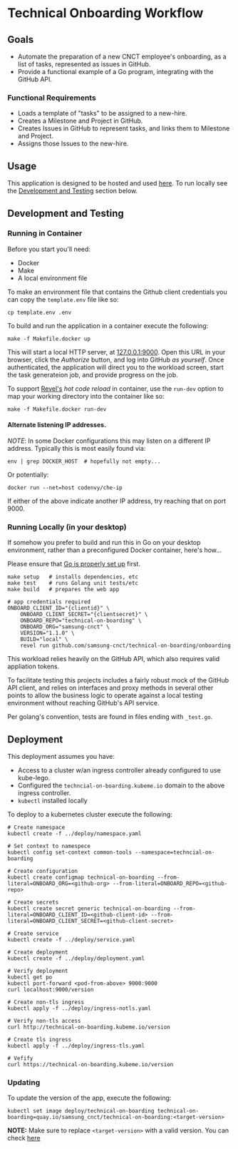 # Technical Onboarding Workflow

## Goals

- Automate the preparation of a new CNCT employee's onboarding, as a list of tasks, represented as issues in GitHub.
- Provide a functional example of a Go program, integrating with the GitHub API.

### Functional Requirements

- Loads a template of "tasks" to be assigned to a new-hire. 
- Creates a Milestone and Project in GitHub. 
- Creates Issues in GitHub to represent tasks, and links them to Milestone and Project.
- Assigns those Issues to the new-hire.

## Usage

This application is designed to be hosted and used [here](http://technical-on-boarding.kubeme.io).
To run locally see the [Development and Testing](#development-and-testing) section below.

## Development and Testing

### Running in Container

Before you start you'll need:

- Docker
- Make
- A local environment file

To make an environment file that contains the Github client credentials you can copy the `template.env`
file like so:
```shell
cp template.env .env
```

To build and run the application in a container execute the following:

```shell
make -f Makefile.docker up
```

This will start a local HTTP server, at [127.0.0.1:9000](http://127.0.0.1:9000/). Open this URL
in your browser, click the *Authorize* button, and log into GitHub _as yourself_. Once authenticated, 
the application will direct you to the workload screen, start the task generateion job, and 
provide progress on the job.

To support [Revel's][4] _hot code reload_ in container, use the `run-dev` option to map 
your working directory into the container like so:

```shell
make -f Makefile.docker run-dev
```

#### Alternate listening IP addresses.

*NOTE*: In some Docker configurations this may listen on a different IP address.
Typically this is most easily found via:

```shell
env | grep DOCKER_HOST  # hopefully not empty...
```

Or potentially:

```shell
docker run --net=host codenvy/che-ip 
```

If either of the above indicate another IP address, try reaching that on port 9000.

### Running Locally (in your desktop)

If somehow you prefer to build and run this in Go on your desktop environment,
rather than a preconfigured Docker container, here's how...

Please ensure that [Go is properly set up](./SETTINGUPGO.md) first.

```shell
make setup   # installs dependencies, etc
make test    # runs Golang unit tests/etc
make build   # prepares the web app

# app credentials required
ONBOARD_CLIENT_ID="{clientid}" \ 
    ONBOARD_CLIENT_SECRET="{clientsecret}" \
    ONBOARD_REPO="technical-on-boarding" \
    ONBOARD_ORG="samsung-cnct" \
    VERSION="1.1.0" \
    BUILD="local" \
    revel run github.com/samsung-cnct/technical-on-boarding/onboarding
```

This workload relies heavily on the GitHub API, which also requires valid appliation tokens.

To facilitate testing this projects includes a fairly robust mock of the GitHub API client, and relies on
interfaces and proxy methods in several other points to allow the business logic to operate against a local
testing environment without reaching GitHub's API service.

Per golang's convention, tests are found in files ending with `_test.go`.

## Deployment

This deployment assumes you have:

- Access to a cluster w/an ingress controller already configured to use kube-lego.
- Configured the `techncial-on-boarding.kubeme.io` domain to the above ingress controller.
- `kubectl` installed locally

To deploy to a kubernetes cluster execute the following:

```shell
# Create namespace
kubectl create -f ../deploy/namespace.yaml

# Set context to namespece
kubectl config set-context common-tools --namespace=techncial-on-boarding

# Create configuration
kubectl create configmap technical-on-boarding --from-literal=ONBOARD_ORG=<github-org> --from-literal=ONBOARD_REPO=<github-repo>

# Create secrets
kubectl create secret generic technical-on-boarding --from-literal=ONBOARD_CLIENT_ID=<github-client-id> --from-literal=ONBOARD_CLIENT_SECRET=<github-client-secret>

# Create service
kubectl create -f ../deploy/service.yaml

# Create deployment
kubectl create -f ../deploy/deployment.yaml

# Verify deployment
kubectl get po
kubectl port-forward <pod-from-above> 9000:9000
curl localhost:9000/version

# Create non-tls ingress
kubectl apply -f ../deploy/ingress-notls.yaml

# Verify non-tls access
curl http://technical-on-boarding.kubeme.io/version

# Create tls ingress
kubectl apply -f ../deploy/ingress-tls.yaml

# Vefify
curl https://technical-on-boarding.kubeme.io/version
```
### Updating
To update the version of the app, execute the following:
```shell
kubectl set image deploy/technical-on-boarding technical-on-boarding=quay.io/samsung_cnct/technical-on-boarding:<target-version>
```
**NOTE:** Make sure to replace `<target-version>` with a valid version. You can check [here](https://quay.io/repository/samsung_cnct/technical-on-boarding?tab=tags)

[2]: https://github.com/settings/applications/new
[3]: https://github.com/settings/apps
[4]: https://revel.github.io/
